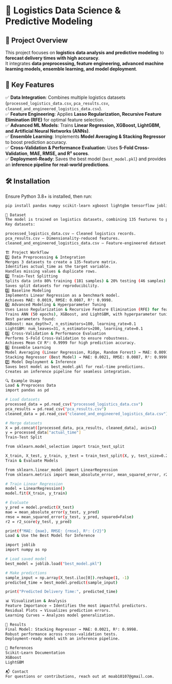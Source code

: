 # 🚛 Logistics Data Science & Predictive Modeling  

## 📌 Project Overview  
This project focuses on **logistics data analysis and predictive modeling** to **forecast delivery times with high accuracy**.  
It integrates **data preprocessing, feature engineering, advanced machine learning models, ensemble learning, and model deployment**.  

## 🎯 Key Features  
✅ **Data Integration**: Combines multiple logistics datasets (`processed_logistics_data.csv`, `pca_results.csv`, `cleaned_and_engineered_logistics_data.csv`).  
✅ **Feature Engineering**: Applies **Lasso Regularization, Recursive Feature Elimination (RFE)** for optimal feature selection.  
✅ **Advanced ML Models**: Trains **Linear Regression, XGBoost, LightGBM, and Artificial Neural Networks (ANNs)**.  
✅ **Ensemble Learning**: Implements **Model Averaging & Stacking Regressor** to boost prediction accuracy.  
✅ **Cross-Validation & Performance Evaluation**: Uses **5-Fold Cross-Validation**, **MAE, RMSE, and R² scores**.  
✅ **Deployment-Ready**: Saves the best model (`best_model.pkl`) and provides an **inference pipeline for real-world predictions**.  

## 🛠️ Installation  
Ensure Python 3.8+ is installed, then run:  
```bash
pip install pandas numpy scikit-learn xgboost lightgbm tensorflow joblib

📂 Dataset
The model is trained on logistics datasets, combining 135 features to predict delivery times.
Key datasets:

processed_logistics_data.csv – Cleaned logistics records.
pca_results.csv – Dimensionality-reduced features.
cleaned_and_engineered_logistics_data.csv – Feature-engineered dataset.

🏗️ Project Workflow
1️⃣ Data Preprocessing & Integration
Merges 3 datasets to create a 135-feature matrix.
Identifies actual_time as the target variable.
Handles missing values & duplicate rows.
2️⃣ Train-Test Splitting
Splits data into 80% training (181 samples) & 20% testing (46 samples).
Saves split datasets for reproducibility.
3️⃣ Baseline Modeling
Implements Linear Regression as a benchmark model.
Achieves MAE: 0.0019, RMSE: 0.0087, R²: 0.9998.
4️⃣ Advanced Modeling & Hyperparameter Tuning
Uses Lasso Regularization & Recursive Feature Elimination (RFE) for feature selection.
Trains ANN (50 epochs), XGBoost, and LightGBM, with hyperparameter tuning via Randomized Search.
Best parameters found:
XGBoost: max_depth=7, n_estimators=100, learning_rate=0.1
LightGBM: num_leaves=31, n_estimators=200, learning_rate=0.1
5️⃣ Cross-Validation & Performance Evaluation
Performs 5-Fold Cross-Validation to ensure robustness.
Achieves Mean CV R²: 0.9999 for high prediction accuracy.
6️⃣ Ensemble Learning
Model Averaging (Linear Regression, Ridge, Random Forest) → MAE: 0.0091, R²: 0.9993.
Stacking Regressor (Best Model) → MAE: 0.0021, RMSE: 0.0087, R²: 0.9998.
7️⃣ Model Deployment & Inference
Saves best model as best_model.pkl for real-time predictions.
Creates an inference pipeline for seamless integration.

🔍 Example Usage
Load & Preprocess Data
import pandas as pd

# Load datasets
processed_data = pd.read_csv("processed_logistics_data.csv")
pca_results = pd.read_csv("pca_results.csv")
cleaned_data = pd.read_csv("cleaned_and_engineered_logistics_data.csv")

# Merge datasets
X = pd.concat([processed_data, pca_results, cleaned_data], axis=1)
y = processed_data["actual_time"]
Train-Test Split

from sklearn.model_selection import train_test_split

X_train, X_test, y_train, y_test = train_test_split(X, y, test_size=0.2, random_state=42)
Train & Evaluate Models

from sklearn.linear_model import LinearRegression
from sklearn.metrics import mean_absolute_error, mean_squared_error, r2_score

# Train Linear Regression
model = LinearRegression()
model.fit(X_train, y_train)

# Evaluate
y_pred = model.predict(X_test)
mae = mean_absolute_error(y_test, y_pred)
rmse = mean_squared_error(y_test, y_pred, squared=False)
r2 = r2_score(y_test, y_pred)

print(f"MAE: {mae}, RMSE: {rmse}, R²: {r2}")
Load & Use the Best Model for Inference

import joblib
import numpy as np

# Load saved model
best_model = joblib.load("best_model.pkl")

# Make predictions
sample_input = np.array(X_test.iloc[0]).reshape(1, -1)
predicted_time = best_model.predict(sample_input)

print("Predicted Delivery Time:", predicted_time)

📊 Visualization & Analysis
Feature Importance → Identifies the most impactful predictors.
Residual Plots → Visualizes prediction errors.
Learning Curves → Analyzes model generalization.

📌 Results
Final Model: Stacking Regressor → MAE: 0.0021, R²: 0.9998.
Robust performance across cross-validation tests.
Deployment-ready model with an inference pipeline.

📜 References
Scikit-Learn Documentation
XGBoost
LightGBM

📬 Contact
For questions or contributions, reach out at moab10107@gmail.com.
